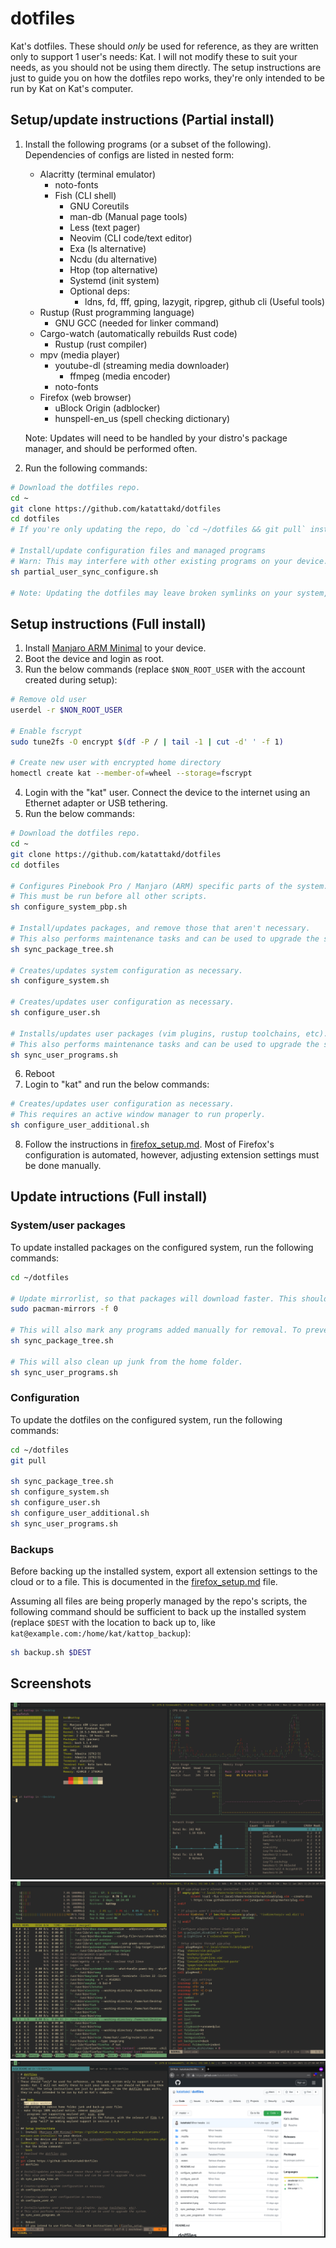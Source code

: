 # dotfiles
Kat's dotfiles.
These should *only* be used for reference, as they are written only to support 1 user's needs: Kat. I will not modify these to suit your needs, as you should not be using them directly. The setup instructions are just to guide you on how the dotfiles repo works, they're only intended to be run by Kat on Kat's computer.

## Setup/update instructions (Partial install)
1. Install the following programs (or a subset of the following). Dependencies of configs are listed in nested form:
   - Alacritty (terminal emulator)
     - noto-fonts
     - Fish (CLI shell)
       - GNU Coreutils
       - man-db (Manual page tools)
       - Less (text pager)
       - Neovim (CLI code/text editor)
       - Exa (ls alternative)
       - Ncdu (du alternative)
       - Htop (top alternative)
       - Systemd (init system)
       - Optional deps:
         - ldns, fd, fff, gping, lazygit, ripgrep, github cli (Useful tools)
   - Rustup (Rust programming language)
     - GNU GCC (needed for linker command)
   - Cargo-watch (automatically rebuilds Rust code)
     - Rustup (rust compiler)
   - mpv (media player)
     - youtube-dl (streaming media downloader)
       - ffmpeg (media encoder)
     - noto-fonts
   - Firefox (web browser)
     - uBlock Origin (adblocker)
     - hunspell-en_us (spell checking dictionary)

   Note: Updates will need to be handled by your distro's package manager, and should be performed often.
2. Run the following commands:
```bash
# Download the dotfiles repo.
cd ~
git clone https://github.com/katattakd/dotfiles
cd dotfiles
# If you're only updating the repo, do `cd ~/dotfiles && git pull` instead!

# Install/update configuration files and managed programs
# Warn: This may interfere with other existing programs on your device. Use with caution, and review the repo's contents before continuing.
sh partial_user_sync_configure.sh

# Note: Updating the dotfiles may leave broken symlinks on your system, which will need to be removed manually.
```

## Setup instructions (Full install)
1. Install [Manjaro ARM Minimal](https://manjaro.org/download/#pinebook-pro-minimal) to your device.
2. Boot the device and login as root.
3. Run the below commands (replace `$NON_ROOT_USER` with the account created during setup):
```bash
# Remove old user
userdel -r $NON_ROOT_USER

# Enable fscrypt
sudo tune2fs -O encrypt $(df -P / | tail -1 | cut -d' ' -f 1)

# Create new user with encrypted home directory
homectl create kat --member-of=wheel --storage=fscrypt
```
4. Login with the "kat" user. Connect the device to the internet using an Ethernet adapter or USB tethering.
5. Run the below commands:
```bash
# Download the dotfiles repo.
cd ~
git clone https://github.com/katattakd/dotfiles
cd dotfiles

# Configures Pinebook Pro / Manjaro (ARM) specific parts of the system.
# This must be run before all other scripts.
sh configure_system_pbp.sh

# Install/updates packages, and remove those that aren't necessary.
# This also performs maintenance tasks and can be used to upgrade the system.
sh sync_package_tree.sh

# Creates/updates system configuration as necessary.
sh configure_system.sh

# Creates/updates user configuration as necessary.
sh configure_user.sh

# Installs/updates user packages (vim plugins, rustup toolchains, etc).
# This also performs maintenance tasks and can be used to upgrade the system.
sh sync_user_programs.sh
```
6. Reboot
7. Login to "kat" and run the below commands:
```bash
# Creates/updates user configuration as necessary.
# This requires an active window manager to run properly.
sh configure_user_additional.sh
```
8. Follow the instructions in [firefox_setup.md](firefox_setup.md). Most of Firefox's configuration is automated, however, adjusting extension settings must be done manually.

## Update intructions (Full install)

### System/user packages
To update installed packages on the configured system, run the following commands:
```bash
cd ~/dotfiles

# Update mirrorlist, so that packages will download faster. This should be run every few months or so.
sudo pacman-mirrors -f 0

# This will also mark any programs added manually for removal. To prevent this, create a ~/packages.txt file with the packages you want to keep.
sh sync_package_tree.sh

# This will also clean up junk from the home folder.
sh sync_user_programs.sh
```
### Configuration
To update the dotfiles on the configured system, run the following commands:
```bash
cd ~/dotfiles
git pull

sh sync_package_tree.sh
sh configure_system.sh
sh configure_user.sh
sh configure_user_additional.sh
sh sync_user_programs.sh
```

### Backups
Before backing up the installed system, export all extension settings to the cloud or to a file. This is documented in the [firefox_setup.md](firefox_setup.md) file.

Assuming all files are being properly managed by the repo's scripts, the following command should be sufficient to back up the installed system (replace `$DEST` with the location to back up to, like `kat@example.com:/home/kat/kattop_backup`):
```bash
sh backup.sh $DEST
```

## Screenshots
![](screenshot-1.png) ![](screenshot-2.png) ![](screenshot-3.png)
